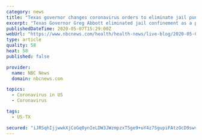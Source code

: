 ```yaml
---
category: news
title: "Texas governor changes coronavirus orders to eliminate jail punishment for violators"
excerpt: "Texas Governor Greg Abbott eliminated jail confinement as a punishment for violating coronavirus executive orders."
publishedDateTime: 2020-05-07T15:29:00Z
webUrl: "https://www.nbcnews.com/health/health-news/live-blog/2020-05-07-coronavirus-news-n1201801/ncrd1202076"
type: article
quality: 58
heat: 58
published: false

provider:
  name: NBC News
  domain: nbcnews.com

topics:
  - Coronavirus in US
  - Coronavirus

tags:
  - US-TX

secured: "iJRSqhIjjwwkXjCoGq0ynIeLDW3JWzmpzxT5ge9+uY4z7SgupiFAtzOcD9swvn2NMtr/EnTqnyVlZUu1evH7e8SREWLd1F5hDopsbjazsd9gg2/panrHj4MNAJZIy2d9gq7FRdp1aI5p2Lhh6Mmhysdvcw+KoHXCQnT6jhn5aWq8ck2uIJl2JeJbKlF0wiqICF6t8BaWymSpeyWpljF0WlwUbleIDTbLUqncrkqF1KP58YE32nFrUJnchB6Jzsf53b7ID4dSKEgBkMhJC8j1+elB48yegcbau7L0Xib3c/PqemFdxE8CGIgujIl7cYHeYAkUV73BgdowL+ZSyjqgM0hC3JkyYbT485U0535FnlJywBvi/vyvmcmSHP3lBrult/RKN/OBT5oISPHE8KuDWuP7sxF1vd/XMyuQKFaZv/3AD0e/9uH1KKAqaX+DDekLrj+JeWV1rP/YG3Z66bWxZk6xTUXkrE4oDXk6hopwdp8=;wG2MJSAUiflXy/kVdNwgGw=="
---
```


